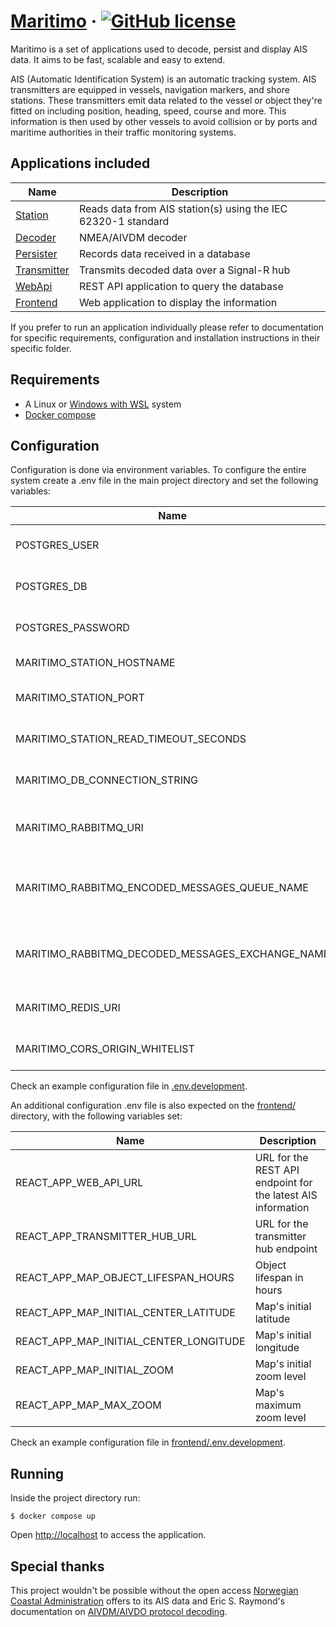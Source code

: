 # [Maritimo](https://maritimo.digital/) &middot; [![GitHub license](https://img.shields.io/badge/license-MIT-blue.svg)](https://github.com/t-recx/maritimo/blob/main/LICENSE)

Maritimo is a set of applications used to decode, persist and display AIS data. It aims to be fast, scalable and easy to extend.

AIS (Automatic Identification System) is an automatic tracking system. AIS transmitters are equipped in vessels, navigation markers, and shore stations. These transmitters emit data related to the vessel or object they're fitted on including position, heading, speed, course and more. This information is then used by other vessels to avoid collision or by ports and maritime authorities in their traffic monitoring systems.

## Applications included

| Name                                    | Description                                                   |
| --------------------------------------- | ------------------------------------------------------------- |
| [Station](station/)                     | Reads data from AIS station(s) using the IEC 62320-1 standard |
| [Decoder](decoder/)                     | NMEA/AIVDM decoder                                            |
| [Persister](backend/Persister.App/)     | Records data received in a database                           |
| [Transmitter](backend/Transmitter.App/) | Transmits decoded data over a Signal-R hub                    |
| [WebApi](backend/WebApi.App/)           | REST API application to query the database                    |
| [Frontend](frontend/)                   | Web application to display the information                    |

If you prefer to run an application individually please refer to documentation for specific requirements, configuration and installation instructions in their specific folder.

## Requirements

- A Linux or [Windows with WSL](https://docs.microsoft.com/en-us/windows/wsl/install) system
- [Docker compose](https://docs.docker.com/compose/)

## Configuration

Configuration is done via environment variables.
To configure the entire system create a .env file in the main project directory and set the following variables:

| Name                                             | Description                               |
| ------------------------------------------------ | ----------------------------------------- |
| POSTGRES_USER                                    | PostgreSQL database user name             |
| POSTGRES_DB                                      | PostgreSQL database name                  |
| POSTGRES_PASSWORD                                | PostgreSQL database password              |
| MARITIMO_STATION_HOSTNAME                        | Station host name                         |
| MARITIMO_STATION_PORT                            | Station connection port                   |
| MARITIMO_STATION_READ_TIMEOUT_SECONDS            | Station read timeout                      |
| MARITIMO_DB_CONNECTION_STRING                    | Database connection string                |
| MARITIMO_RABBITMQ_URI                            | URI for the RabbitMQ broker instance      |
| MARITIMO_RABBITMQ_ENCODED_MESSAGES_QUEUE_NAME    | Broker queue name for encoded messages    |
| MARITIMO_RABBITMQ_DECODED_MESSAGES_EXCHANGE_NAME | Broker exchange name for decoded messages |
| MARITIMO_REDIS_URI                               | URI for the Redis instance                |
| MARITIMO_CORS_ORIGIN_WHITELIST                   | CORS origin whitelist                     |

Check an example configuration file in [.env.development](.env.development).

An additional configuration .env file is also expected on the [frontend/](frontend/) directory, with the following variables set:

| Name                                   | Description                                                  |
| -------------------------------------- | ------------------------------------------------------------ |
| REACT_APP_WEB_API_URL                  | URL for the REST API endpoint for the latest AIS information |
| REACT_APP_TRANSMITTER_HUB_URL          | URL for the transmitter hub endpoint                         |
| REACT_APP_MAP_OBJECT_LIFESPAN_HOURS    | Object lifespan in hours                                     |
| REACT_APP_MAP_INITIAL_CENTER_LATITUDE  | Map's initial latitude                                       |
| REACT_APP_MAP_INITIAL_CENTER_LONGITUDE | Map's initial longitude                                      |
| REACT_APP_MAP_INITIAL_ZOOM             | Map's initial zoom level                                     |
| REACT_APP_MAP_MAX_ZOOM                 | Map's maximum zoom level                                     |

Check an example configuration file in [frontend/.env.development](frontend/.env.development).

## Running

Inside the project directory run:

    $ docker compose up

Open [http://localhost](http://localhost) to access the application.

## Special thanks

This project wouldn't be possible without the open access [Norwegian Coastal Administration](https://www.kystverket.no/en/) offers to its AIS data and Eric S. Raymond's documentation on [AIVDM/AIVDO protocol decoding](https://gpsd.gitlab.io/gpsd/AIVDM.html).
